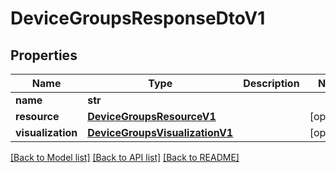 # DeviceGroupsResponseDtoV1

## Properties
Name | Type | Description | Notes
------------ | ------------- | ------------- | -------------
**name** | **str** |  | 
**resource** | [**DeviceGroupsResourceV1**](DeviceGroupsResourceV1.md) |  | [optional] 
**visualization** | [**DeviceGroupsVisualizationV1**](DeviceGroupsVisualizationV1.md) |  | [optional] 

[[Back to Model list]](../README.md#documentation-for-models) [[Back to API list]](../README.md#documentation-for-api-endpoints) [[Back to README]](../README.md)


